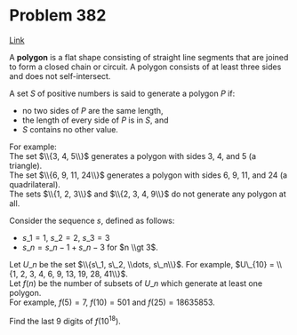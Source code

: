 # Problem 382

[Link](https://projecteuler.net/problem=382)

A **polygon** is a flat shape consisting of straight line segments that are joined to form a closed chain or circuit. A polygon consists of at least three sides and does not self-intersect. 

A set $S$ of positive numbers is said to generate a polygon $P$ if:

*   no two sides of $P$ are the same length,
*   the length of every side of $P$ is in $S$, and
*   $S$ contains no other value.

For example:  
The set $\\{3, 4, 5\\}$ generates a polygon with sides $3$, $4$, and $5$ (a triangle).  
The set $\\{6, 9, 11, 24\\}$ generates a polygon with sides $6$, $9$, $11$, and $24$ (a quadrilateral).  
The sets $\\{1, 2, 3\\}$ and $\\{2, 3, 4, 9\\}$ do not generate any polygon at all.  

Consider the sequence $s$, defined as follows:

*   $s\_1 = 1$, $s\_2 = 2$, $s\_3 = 3$
*   $s\_n = s\_{n-1} + s\_{n-3}$ for $n \\gt 3$.

Let $U\_n$ be the set $\\{s\_1, s\_2, \\dots, s\_n\\}$. For example, $U\_{10} = \\{1, 2, 3, 4, 6, 9, 13, 19, 28, 41\\}$.  
Let $f(n)$ be the number of subsets of $U\_n$ which generate at least one polygon.  
For example, $f(5) = 7$, $f(10) = 501$ and $f(25) = 18635853$. 

Find the last $9$ digits of $f(10^{18})$.